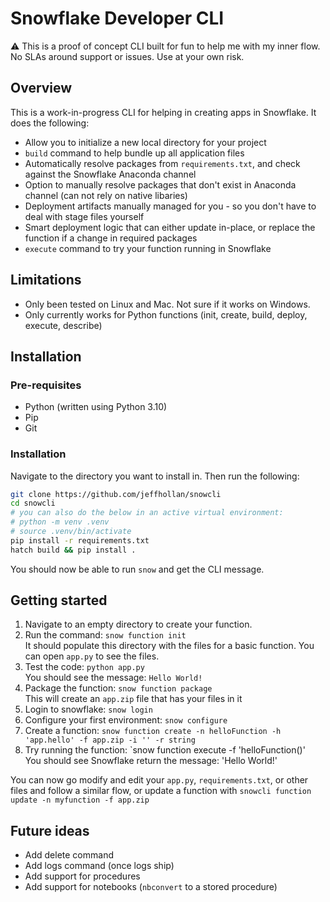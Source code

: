 # Snowflake Developer CLI

⚠️ This is a proof of concept CLI built for fun to help me with my inner flow. No SLAs around support or issues. Use at your own risk.

## Overview

This is a work-in-progress CLI for helping in creating apps in Snowflake. It does the following:
- Allow you to initialize a new local directory for your project
- `build` command to help bundle up all application files
- Automatically resolve packages from `requirements.txt`, and check against the Snowflake Anaconda channel
- Option to manually resolve packages that don't exist in Anaconda channel (can not rely on native libaries)
- Deployment artifacts manually managed for you - so you don't have to deal with stage files yourself
- Smart deployment logic that can either update in-place, or replace the function if a change in required packages
- `execute` command to try your function running in Snowflake

## Limitations
- Only been tested on Linux and Mac. Not sure if it works on Windows.
- Only currently works for Python functions (init, create, build, deploy, execute, describe)

## Installation

### Pre-requisites
- Python (written using Python 3.10)
- Pip
- Git

### Installation
Navigate to the directory you want to install in. Then run the following:

```bash
git clone https://github.com/jeffhollan/snowcli
cd snowcli
# you can also do the below in an active virtual environment:
# python -m venv .venv
# source .venv/bin/activate
pip install -r requirements.txt
hatch build && pip install .
```

You should now be able to run `snow` and get the CLI message.

## Getting started
1. Navigate to an empty directory to create your function.
1. Run the command: `snow function init`  
    It should populate this directory with the files for a basic function. You can open `app.py` to see the files.
1. Test the code: `python app.py`  
    You should see the message: `Hello World!`
1. Package the function: `snow function package`  
    This will create an `app.zip` file that has your files in it
1. Login to snowflake: `snow login`
1. Configure your first environment: `snow configure`
1. Create a function: `snow function create -n helloFunction -h 'app.hello' -f app.zip -i '' -r string`
1. Try running the function: `snow function execute -f 'helloFunction()'  
    You should see Snowflake return the message: 'Hello World!'


You can now go modify and edit your `app.py`, `requirements.txt`, or other files and follow a similar flow, or update a function with `snowcli function update -n myfunction -f app.zip`

## Future ideas
- Add delete command
- Add logs command (once logs ship)
- Add support for procedures
- Add support for notebooks (`nbconvert` to a stored procedure)
